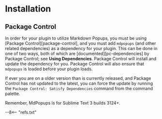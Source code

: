 # Installation

## Package Control

In order for your plugin to utilize Markdown Popups, you must be using [Package Control][package-control], and you must
add `mdpopups` (and other related dependencies) as a dependency for your plugin.  This can be done in one of two ways,
both of which are [documented][pc-dependencies] by Package Control; see **Using Dependencies**.  Package Control will
install and update the dependency for you.  Package Control will also ensure that `mdpopups` is loaded before your
plugin loads.

If ever you are on a older version than is currently released, and Package Control has not updated to the latest, you
can force the update by running the `Package Control: Satisfy Dependencies` command from the command palette.

Remember, MdPopups is for Sublime Text 3 builds 3124+.

--8<-- "refs.txt"
